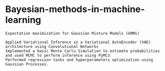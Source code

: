 # Bayesian-methods-in-machine-learning

    Expectation maximization for Gaussian Mixture Models (GMMs)
    
    Applied Variational Inference in a Variational AutoEncoder (VAE) architecture using Convolutional Networks
    Implemented a basic Monte Carlo Simulation to estimate probabilities and used MCMC to perform inference using PyMC3
    Performed regression tasks and hyperparameters optimization using Gaussian Processes.


